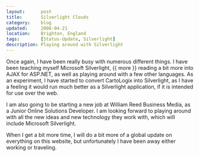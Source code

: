 ```yaml
---
layout:      post
title:       Silverlight Clouds
category:    blog
updated:     2008-04-21
location:    Brighton, England
tags:        [Status-Update, Silverlight]
description: Playing around with Silverlight
---
```

Once again, I have been really busy with numerous different things. I have been teaching myself Microsoft Silverlight, {{ more }} reading a bit more into AJAX for ASP.NET, as well as playing around with a few other languages. As an experiment, I have started to convert CartoLogix into Silverlight, as I have a feeling it would run much better as a Silverlight application, if it is intended for use over the web.

I am also going to be starting a new job at William Reed Business Media, as a Junior Online Solutions Developer. I am looking forward to playing around with all the new ideas and new technology they work with, which will include Microsoft Silverlight.

When I get a bit more time, I will do a bit more of a global update on everything on this website, but unfortunately I have been away either working or traveling.
